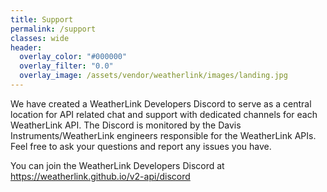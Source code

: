 ```yaml
---
title: Support
permalink: /support
classes: wide
header:
  overlay_color: "#000000"
  overlay_filter: "0.0"
  overlay_image: /assets/vendor/weatherlink/images/landing.jpg
---
```


We have created a WeatherLink Developers Discord to serve as a central location for API related chat and support with dedicated channels for each WeatherLink API. The Discord is monitored by the Davis Instruments/WeatherLink engineers responsible for the WeatherLink APIs. Feel free to ask your questions and report any issues you have.

You can join the WeatherLink Developers Discord at https://weatherlink.github.io/v2-api/discord

<!--
## Gitter Chat Room (Deprecated)

<div class="notice--warning">
<h4>Please Note:</h4>
<p>Gitter is quite limited in features and having to maintain multiple individual chat rooms for each API is a burden. For this reason we have created the WeatherLink Developers Discord mentioned above and it will be the new primary API support chat system. The Discord server has dedicated channels for each WeatherLink API making it a single location for all WeatherLink API support chat.</p>
<p>We are not closing the Gitter chat room yet, but we are asking that new questions and conversations take place on Discord.</p>
</div>

We have set up a dedicated support chat room for WeatherLink v2 API users.

The chat room is monitored by the Davis Instruments/WeatherLink engineers responsible for the v2 API. Feel free to ask your questions and report any issues you have with the v2 API.

Keep in mind other people will also be in the chat room so please be careful and do not post your API Secret in the chat.

The chat room is available at <a href="https://gitter.im/WeatherLink/v2-api">https://gitter.im/WeatherLink/v2-api</a>
-->
